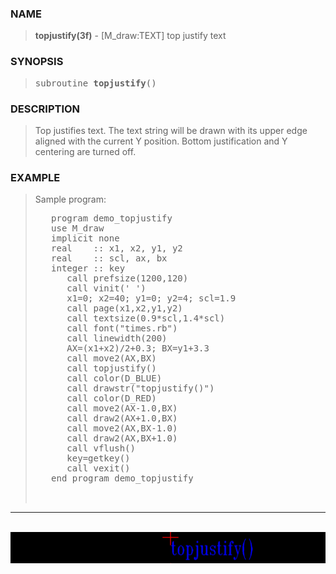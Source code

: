 <?
<body>
  <a name="top" id="top"></a>
  <div id="Container">
    <div id="Content">
      <div class="c397">
      </div><a name="0"></a>
      <h3><a name="0">NAME</a></h3>
      <blockquote>
        <b>topjustify(3f)</b> - [M_draw:TEXT] top justify text <b></b>
      </blockquote><a name="contents" id="contents"></a>
      <h3><a name="4">SYNOPSIS</a></h3>
      <blockquote>
        <pre>
subroutine <b>topjustify</b>()
</pre>
      </blockquote><a name="2"></a>
      <h3><a name="2">DESCRIPTION</a></h3>
      <blockquote>
        Top justifies text. The text string will be drawn with its upper edge aligned with the current Y position. Bottom justification and Y centering are
        turned off.
      </blockquote><a name="3"></a>
      <h3><a name="3">EXAMPLE</a></h3>
      <blockquote>
        Sample program:
        <pre>
   program demo_topjustify
   use M_draw
   implicit none
   real    :: x1, x2, y1, y2
   real    :: scl, ax, bx
   integer :: key
      call prefsize(1200,120)
      call vinit(' ')
      x1=0; x2=40; y1=0; y2=4; scl=1.9
      call page(x1,x2,y1,y2)
      call textsize(0.9*scl,1.4*scl)
      call font("times.rb")
      call linewidth(200)
      AX=(x1+x2)/2+0.3; BX=y1+3.3
      call move2(AX,BX)
      call topjustify()
      call color(D_BLUE)
      call drawstr("topjustify()")
      call color(D_RED)
      call move2(AX-1.0,BX)
      call draw2(AX+1.0,BX)
      call move2(AX,BX-1.0)
      call draw2(AX,BX+1.0)
      call vflush()
      key=getkey()
      call vexit()
   end program demo_topjustify
<br />
</pre>
      </blockquote>
      <hr />
      <br />
      <div class="c397"><img src="../images/topjustify.3m_draw.gif" /></div>
    </div>
  </div>
</body>
